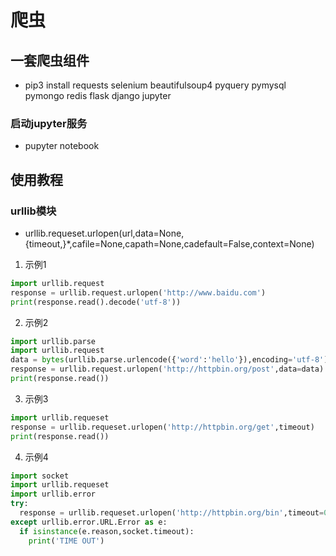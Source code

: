 # 爬虫
## 一套爬虫组件
- pip3 install requests selenium beautifulsoup4 pyquery pymysql pymongo redis flask django jupyter
### 启动jupyter服务
- pupyter notebook
## 使用教程
### urllib模块
- urllib.requeset.urlopen(url,data=None,{timeout,}\*,cafile=None,capath=None,cadefault=False,context=None)
1. 示例1
```python
import urllib.request
response = urllib.request.urlopen('http://www.baidu.com')
print(response.read().decode('utf-8'))
```
2. 示例2
```python
import urllib.parse
import urllib.request
data = bytes(urllib.parse.urlencode({'word':'hello'}),encoding='utf-8')
response = urllib.request.urlopen('http://httpbin.org/post',data=data)
print(response.read())
```
3. 示例3
```python
import urllib.requeset
response = urllib.requeset.urlopen('http://httpbin.org/get',timeout)
print(response.read())
```
4. 示例4
```python
import socket
import urllib.requeset
import urllib.error
try:
  response = urllib.requeset.urlopen('http://httpbin.org/bin',timeout=0.1)
except urllib.error.URL.Error as e:
  if isinstance(e.reason,socket.timeout):
    print('TIME OUT')
```
